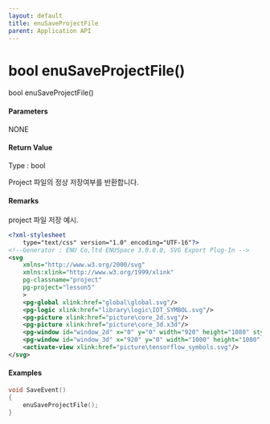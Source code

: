 ```yaml
---
layout: default
title: enuSaveProjectFile
parent: Application API
---
```

# bool enuSaveProjectFile\(\)

bool enuSaveProjectFile\(\)

#### Parameters

NONE

#### Return Value

Type : bool

Project 파일의 정상 저장여부를 반환합니다.

#### Remarks

project 파일 저장 예시.

```xml
<?xml-stylesheet 
    type="text/css" version="1.0" encoding="UTF-16"?>
<!--Generator : ENU Co,ltd ENUSpace 3.0.0.0, SVG Export Plug-In -->
<svg 
    xmlns="http://www.w3.org/2000/svg"
    xmlns:xlink="http://www.w3.org/1999/xlink"
    pg-classname="project"
    pg-project="lesson5"
    > 
    <pg-global xlink:href="global\global.svg"/>
    <pg-logic xlink:href="library\logic\IOT_SYMBOL.svg"/>
    <pg-picture xlink:href="picture\core_2d.svg"/>
    <pg-picture xlink:href="picture\core_3d.x3d"/>
    <pg-window id="window_2d" x="0" y="0" width="920" height="1080" style="2d view" border="Dialog Frame" xlink:href="picture\core_2d.svg"/>
    <pg-window id="window_3d" x="920" y="0" width="1000" height="1080" style="3d view" border="Dialog Frame" xlink:href="picture\core_3d.x3d"/>
    <activate-view xlink:href="picture\tensorflow_symbols.svg"/>
</svg>
```

#### Examples

```cpp
void SaveEvent()
{    
    enuSaveProjectFile();
}
```




